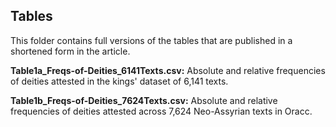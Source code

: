 ## Tables

This folder contains full versions of the tables that are published in a shortened form in the article.

<b>Table1a_Freqs-of-Deities_6141Texts.csv:</b> Absolute and relative frequencies of deities attested in the kings' dataset of 6,141 texts.

<b>Table1b_Freqs-of-Deities_7624Texts.csv:</b> Absolute and relative frequencies of deities attested across 7,624 Neo-Assyrian texts in Oracc.

